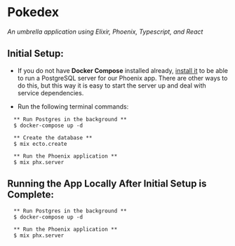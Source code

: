 # Pokedex
_An umbrella application using Elixir, Phoenix, Typescript, and React_


## Initial Setup:
- If you do not have **Docker Compose** installed already, [install it](https://docs.docker.com/compose/install/) to be able to run a PostgreSQL server for our Phoenix app. There are other ways to do this, but this way it is easy to start the server up and deal with service dependencies.

- Run the following terminal commands:

```
  ** Run Postgres in the background **
  $ docker-compose up -d

  ** Create the database **
  $ mix ecto.create

  ** Run the Phoenix application **
  $ mix phx.server

```

## Running the App Locally After Initial Setup is Complete:

```
  ** Run Postgres in the background **
  $ docker-compose up -d

  ** Run the Phoenix application **
  $ mix phx.server

```
